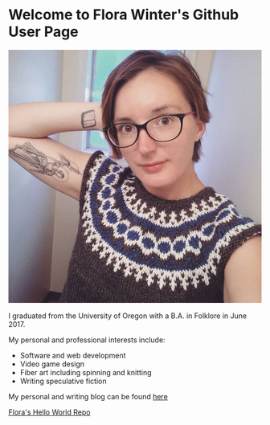 # Welcome to Flora Winter's Github User Page

![user image](images/profile_image.jpg)

I graduated from the University of Oregon with a B.A. in Folklore in June 2017.

My personal and professional interests include:
* Software and web development
* Video game design
* Fiber art including spinning and knitting
* Writing speculative fiction

My personal and writing blog can be found [here](http://thewordforgirl.blogspot.com/)

[Flora's Hello World Repo](https://github.com/floraw/hello-world)
